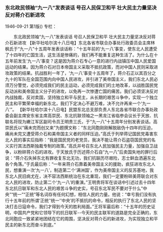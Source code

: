 ### 东北政民领袖“九一八”发表谈话  号召人民保卫和平  壮大民主力量坚决反对蒋介石新进攻

1946-09-21
第1版()
专栏：

　　东北政民领袖“九一八”发表谈话
    号召人民保卫和平
    壮大民主力量坚决反对蒋介石新进攻
    【新华社哈尔滨十八日电】东北各省市联合办事处行政委员会主席林枫氏于“九一八”十五周年发表谈话称：“十五年前的‘九一八’事变，使东北人民遭受了十四年的亡国生活，这生活是惨痛的，我们再不能重复这种生活了。为什么在十五年前发生‘九一八’事变？这是因为蒋介石专心一意的进行内战镇压中国人民爱国运动的结果。因为蒋介石对日本帝国主义采取不抵抗政策，而对中国人民则采取进攻政策的结果。抗战胜利一年了，‘九一八’事变十五周年了，蒋介石正以其百分之九十的军队在全国范围内向中国人民进攻，并引进了美帝国主义，我们东北人民必须万分警觉，必须完成我们的民主运动，必须完成我们的土地改革，以战胜国民党反动派和美帝国主义分子的进攻，以免再一次惨遭亡国的痛苦。我们必须坚决反对内战独裁，反对卖国，坚持独立和平与民主，从长期的艰苦斗争中，实现一个独立民主和平繁荣幸福的新东北，我们下定决心不避万难，决不允许再来一个‘九一八’”。
    【新华社哈尔滨十八日电】民盟东北总支部负责人东北各省市联合办事处政委会副主席安东省主席高崇民、东北抗联领袖之一黑龙江省临参会议长于天放、抗联名将现为嫩江军区副司令员王明贵三氏，于“九一八”十五周年分别发表谈话。高崇民氏以“痛未完而创又来”为题撰文称：“东北同胞刚刚解脱敌伪十四年的压迫，痛尚未完又遭受蒋介石和美帝国主义者的同样压迫。”高氏于列举蒋记国民党毒害东北人民的事实后指称：“我是国民党的老党员，我决不能让蒋介石盗窃国民党的名义实行其法西斯独裁专制的政策。”高氏并号召东北人民加强民主力量，加强自卫战争，以粉碎蒋介石的进攻。于天放氏于历述蒋介石自“九一八”后卖国失地的罪行后说：“蒋介石失掉东北有罪收复东北无功，我们抗联历尽艰险，志士鲜血洒遍东北各个角落。”于氏最后称：“一年来蒋介石靠着美帝国主义的援助，疯狂进攻东北人民，想重演一次‘九一八’，制造第二个‘满洲国’，作为美帝国主义的反苏基地，我东北人民旧病尤在，决不容法西斯统治在东北重现，我们一定要粉碎美蒋联合对东北人民的进攻，防止第二个‘九一八’的重演。”王明贵将军在谈话中引述过去十四年东北抗日联军和东北人民的艰苦斗争的史实，号召东北军民不要对于什么“中央”“统一”“正统”等名词存有任何幻想，相信人民的力量。他说：“幸亏我们没有执行十五年前的所谓‘正统’‘统一’‘中央’的不抵抗的命令，相反的执行了东北人民的坚决打击日寇命令，我们才得到今天的胜利局面。”王将军最后称：“十五年的历史证明，中国共产党和它领导下的抗日联军--今天的民主联军的道路是完全正确的，东北同胞应一致紧紧地团结在它的周围，坚决反对蒋介石的新进攻，为实现独立和平民主的新东北而奋斗到底。”
